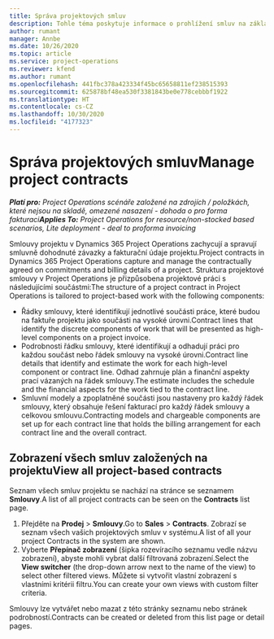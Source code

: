 ```yaml
---
title: Správa projektových smluv
description: Tohle téma poskytuje informace o prohlížení smluv na základě projektu.
author: rumant
manager: Annbe
ms.date: 10/26/2020
ms.topic: article
ms.service: project-operations
ms.reviewer: kfend
ms.author: rumant
ms.openlocfilehash: 441fbc378a423334f45bc65658811ef238515393
ms.sourcegitcommit: 625878bf48ea530f3381843be0e778cebbbf1922
ms.translationtype: HT
ms.contentlocale: cs-CZ
ms.lasthandoff: 10/30/2020
ms.locfileid: "4177323"
---
```

# <a name="manage-project-contracts"></a><span data-ttu-id="6c5f7-103">Správa projektových smluv</span><span class="sxs-lookup"><span data-stu-id="6c5f7-103">Manage project contracts</span></span>

<span data-ttu-id="6c5f7-104">_**Platí pro:** Project Operations scénáře založené na zdrojích / položkách, které nejsou na skladě, omezené nasazení - dohoda o pro forma fakturaci_</span><span class="sxs-lookup"><span data-stu-id="6c5f7-104">_**Applies To:** Project Operations for resource/non-stocked based scenarios, Lite deployment - deal to proforma invoicing_</span></span>

<span data-ttu-id="6c5f7-105">Smlouvy projektu v Dynamics 365 Project Operations zachycují a spravují smluvně dohodnuté závazky a fakturační údaje projektu.</span><span class="sxs-lookup"><span data-stu-id="6c5f7-105">Project contracts in Dynamics 365 Project Operations capture and manage the contractually agreed on commitments and billing details of a project.</span></span> <span data-ttu-id="6c5f7-106">Struktura projektové smlouvy v Project Operations je přizpůsobena projektové práci s následujícími součástmi:</span><span class="sxs-lookup"><span data-stu-id="6c5f7-106">The structure of a project contract in Project Operations is tailored to project-based work with the following components:</span></span>

- <span data-ttu-id="6c5f7-107">Řádky smlouvy, které identifikují jednotlivé součásti práce, které budou na faktuře projektu jako součásti na vysoké úrovni.</span><span class="sxs-lookup"><span data-stu-id="6c5f7-107">Contract lines that identify the discrete components of work that will be presented as high-level components on a project invoice.</span></span>
- <span data-ttu-id="6c5f7-108">Podrobnosti řádku smlouvy, které identifikují a odhadují práci pro každou součást nebo řádek smlouvy na vysoké úrovni.</span><span class="sxs-lookup"><span data-stu-id="6c5f7-108">Contract line details that identify and estimate the work for each high-level component or contract line.</span></span> <span data-ttu-id="6c5f7-109">Odhad zahrnuje plán a finanční aspekty prací vázaných na řádek smlouvy.</span><span class="sxs-lookup"><span data-stu-id="6c5f7-109">The estimate includes the schedule and the financial aspects for the work tied to the contract line.</span></span>
- <span data-ttu-id="6c5f7-110">Smluvní modely a zpoplatněné součásti jsou nastaveny pro každý řádek smlouvy, který obsahuje řešení fakturací pro každý řádek smlouvy a celkovou smlouvu.</span><span class="sxs-lookup"><span data-stu-id="6c5f7-110">Contracting models and chargeable components are set up for each contract line that holds the billing arrangement for each contract line and the overall contract.</span></span>

## <a name="view-all-project-based-contracts"></a><span data-ttu-id="6c5f7-111">Zobrazení všech smluv založených na projektu</span><span class="sxs-lookup"><span data-stu-id="6c5f7-111">View all project-based contracts</span></span>

<span data-ttu-id="6c5f7-112">Seznam všech smluv projektu se nachází na stránce se seznamem **Smlouvy**.</span><span class="sxs-lookup"><span data-stu-id="6c5f7-112">A list of all project contracts can be seen on the **Contracts** list page.</span></span> 

1. <span data-ttu-id="6c5f7-113">Přejděte na **Prodej** > **Smlouvy**.</span><span class="sxs-lookup"><span data-stu-id="6c5f7-113">Go to **Sales** > **Contracts**.</span></span> <span data-ttu-id="6c5f7-114">Zobrazí se seznam všech vašich projektových smluv v systému.</span><span class="sxs-lookup"><span data-stu-id="6c5f7-114">A list of all your project Contracts in the system are shown.</span></span> 
2. <span data-ttu-id="6c5f7-115">Vyberte **Přepínač zobrazení** (šipka rozevíracího seznamu vedle názvu zobrazení), abyste mohli vybrat další filtrovaná zobrazení.</span><span class="sxs-lookup"><span data-stu-id="6c5f7-115">Select the **View switcher** (the drop-down arrow next to the name of the view) to select other filtered views.</span></span> <span data-ttu-id="6c5f7-116">Můžete si vytvořit vlastní zobrazení s vlastními kritérii filtru.</span><span class="sxs-lookup"><span data-stu-id="6c5f7-116">You can create your own views with custom filter criteria.</span></span>

<span data-ttu-id="6c5f7-117">Smlouvy lze vytvářet nebo mazat z této stránky seznamu nebo stránek podrobností.</span><span class="sxs-lookup"><span data-stu-id="6c5f7-117">Contracts can be created or deleted from this list page or detail pages.</span></span>
